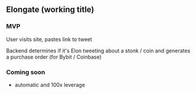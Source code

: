 ## Elongate (working title)

### MVP

User visits site, pastes link to tweet

Backend determines if it's Elon tweeting about a stonk / coin and generates a purchase order (for Bybit / Coinbase)

### Coming soon
- automatic and 100x leverage
